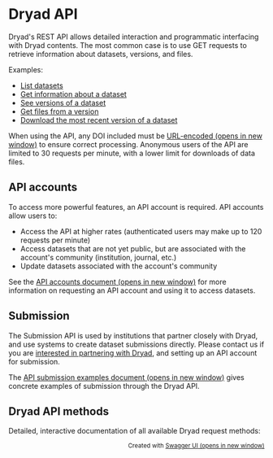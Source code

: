 # Dryad API

Dryad's REST API allows detailed interaction and programmatic interfacing with Dryad contents. The most common case is to use GET requests to retrieve information about datasets, versions, and files.

Examples:

- [List datasets](https://datadryad.org/api/v2/datasets)
- [Get information about a dataset](https://datadryad.org/api/v2/datasets/doi%3A10.5061%2Fdryad.j1fd7)
- [See versions of a dataset](https://datadryad.org/api/v2/datasets/doi%3A10.5061%2Fdryad.j1fd7/versions)
- [Get files from a version](https://datadryad.org/api/v2/versions/26724/files)
- [Download the most recent version of a dataset](https://datadryad.org/api/v2/datasets/doi%3A10.5061%2Fdryad.j1fd7/download)

When using the API, any DOI included must be <a href="https://www.w3schools.com/tags/ref_urlencode.ASP" target="blank">URL-encoded<span class="screen-reader-only"> (opens in new window)</a> to ensure correct processing. Anonymous users of the API are limited to 30 requests per minute, with a lower limit for downloads of data files.


## API accounts

To access more powerful features, an API account is required. API accounts allow users to:

- Access the API at higher rates (authenticated users may make up to 120 requests per minute)
- Access datasets that are not yet public, but are associated with the account's community (institution, journal, etc.)
- Update datasets associated with the account's community

See the <a href="https://github.com/CDL-Dryad/dryad-app/blob/main/documentation/apis/api_accounts.md" target="blank">API accounts document<span class="screen-reader-only"> (opens in new window)</a> for more information on requesting an API account and using it to access datasets.


## Submission

The Submission API is used by institutions that partner closely with Dryad, and use systems to create dataset submissions directly. Please contact us if you are [interested in partnering with Dryad](/stash/interested), and setting up an API account for submission.

The <a href="https://github.com/CDL-Dryad/dryad-app/blob/main/documentation/apis/submission.md" target="blank">API submission examples document<span class="screen-reader-only"> (opens in new window)</a> gives concrete examples of submission through the Dryad API.


## Dryad API methods

Detailed, interactive documentation of all available Dryad request methods:

<script src="/api/v2/docs/swagger-ui-bundle.js" charset="UTF-8"> </script>
<script src="/api/v2/docs/swagger-ui-standalone-preset.js" charset="UTF-8"> </script>
<script src="/api/v2/docs/swagger-initializer.js" charset="UTF-8"> </script>
<div id="swagger-ui"></div>
<script>
  window.onload = function() {
    const ui = SwaggerUIBundle({
      url: "/openapi.yml?4",
      dom_id: '#swagger-ui',
      deepLinking: true,
      presets: [
        SwaggerUIBundle.presets.apis,
        SwaggerUIStandalonePreset
      ],
      plugins: [
        SwaggerUIBundle.plugins.DownloadUrl
      ],
      supportedSubmitMethods: ['get'],
      defaultModelsExpandDepth: 0,
    })
    window.ui = ui
  }
  let apiUrl = ''
  awaitSelector('.servers select').then((server) => {
    apiUrl = server.value
    server.addEventListener('change', e => {
      apiUrl = e.currentTarget.value
    })
    document.querySelectorAll('.opblock-summary').forEach(block => {
      const newEl = document.createElement("div");
      newEl.setAttribute('class', 'copy-icon');
      newEl.setAttribute('role', 'button');
      newEl.setAttribute('tabindex', 0);
      newEl.setAttribute('aria-label', 'Copy API URL');
      newEl.setAttribute('title', 'Copy API URL');
      newEl.innerHTML = '<i class="fa fa-clipboard" role="status"></i>';
      block.insertBefore(newEl, block.lastElementChild);
      newEl.onclick = e => {
        const copyButton = e.currentTarget.firstElementChild;
        const pathSpan = e.currentTarget.parentElement.querySelector('.opblock-summary-path')
        const requestUrl = pathSpan.dataset.path
        navigator.clipboard.writeText(`${apiUrl}${requestUrl}`).then(() => {
          // Successful copy
          copyButton.parentElement.setAttribute('title', 'Copied');
          copyButton.classList.remove('fa-clipboard');
          copyButton.classList.add('fa-check');
          copyButton.innerHTML = '<span class="screen-reader-only">Copied</span>'
          setTimeout(function(){
            copyButton.parentElement.setAttribute('title', 'Copy API URL');
            copyButton.classList.add('fa-clipboard');
            copyButton.classList.remove('fa-check');
            copyButton.innerHTML = '';
          }, 2000);
        });
      }
    })
  })
</script>

<p style="text-align:right; font-size: smaller">Created with <a href="https://swagger.io/tools/swagger-ui/" target="blank">Swagger UI<span class="screen-reader-only"> (opens in new window)</a></p>
